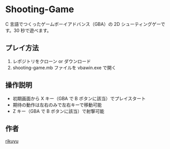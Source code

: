 # Shooting-Game

C 言語でつくったゲームボーイアドバンス（GBA）の 2D シューティングゲーです。30 秒で遊べます。

## プレイ方法

1. レポジトリをクローン or ダウンロード
2. shooting-game.mb ファイルを vbawin.exe で開く

## 操作説明

- 初期画面から X キー（GBA で B ボタンに該当）でプレイスタート
- 期待の動作は左右のみで左右キーで移動可能
- Z キー（GBA で B ボタンに該当）で射撃可能

## 作者

[rikuyu](https://github.com/rikuyu)
